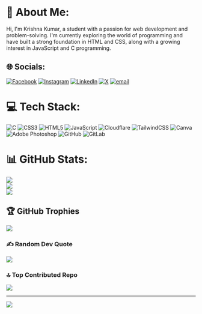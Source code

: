 # 💫 About Me:
Hi, I'm Krishna Kumar, a student with a passion for web development and problem-solving. I'm currently exploring the world of programming and have built a strong foundation in HTML and CSS, along with a growing interest in JavaScript and C programming.


## 🌐 Socials:
[![Facebook](https://img.shields.io/badge/Facebook-%231877F2.svg?logo=Facebook&logoColor=white)](https://www.facebook.com/share/1fuL1guH9s/) [![Instagram](https://img.shields.io/badge/Instagram-%23E4405F.svg?logo=Instagram&logoColor=white)](https://instagram.com/_.krishna0._.0) [![LinkedIn](https://img.shields.io/badge/LinkedIn-%230077B5.svg?logo=linkedin&logoColor=white)](https://linkedin.com/in/krishna-kumar-a025a928b?) [![X](https://img.shields.io/badge/X-black.svg?logo=X&logoColor=white)](https://x.com/HackerKrisana) [![email](https://img.shields.io/badge/Email-D14836?logo=gmail&logoColor=white)](mailto:k.krish0015@gmail.com) 

# 💻 Tech Stack:
![C](https://img.shields.io/badge/c-%2300599C.svg?style=plastic&logo=c&logoColor=white) ![CSS3](https://img.shields.io/badge/css3-%231572B6.svg?style=plastic&logo=css3&logoColor=white) ![HTML5](https://img.shields.io/badge/html5-%23E34F26.svg?style=plastic&logo=html5&logoColor=white) ![JavaScript](https://img.shields.io/badge/javascript-%23323330.svg?style=plastic&logo=javascript&logoColor=%23F7DF1E) ![Cloudflare](https://img.shields.io/badge/Cloudflare-F38020?style=plastic&logo=Cloudflare&logoColor=white) ![TailwindCSS](https://img.shields.io/badge/tailwindcss-%2338B2AC.svg?style=plastic&logo=tailwind-css&logoColor=white) ![Canva](https://img.shields.io/badge/Canva-%2300C4CC.svg?style=plastic&logo=Canva&logoColor=white) ![Adobe Photoshop](https://img.shields.io/badge/adobe%20photoshop-%2331A8FF.svg?style=plastic&logo=adobe%20photoshop&logoColor=white) ![GitHub](https://img.shields.io/badge/github-%23121011.svg?style=plastic&logo=github&logoColor=white) ![GitLab](https://img.shields.io/badge/gitlab-%23181717.svg?style=plastic&logo=gitlab&logoColor=white)
# 📊 GitHub Stats:
![](https://github-readme-stats.vercel.app/api?username=Krishnaa-Kumar&theme=synthwave&hide_border=false&include_all_commits=true&count_private=true)<br/>
![](https://nirzak-streak-stats.vercel.app/?user=Krishnaa-Kumar&theme=synthwave&hide_border=false)<br/>
![](https://github-readme-stats.vercel.app/api/top-langs/?username=Krishnaa-Kumar&theme=synthwave&hide_border=false&include_all_commits=true&count_private=true&layout=compact)

## 🏆 GitHub Trophies
![](https://github-profile-trophy.vercel.app/?username=Krishnaa-Kumar&theme=midnight-purple&no-frame=false&no-bg=false&margin-w=4)

### ✍️ Random Dev Quote
![](https://quotes-github-readme.vercel.app/api?type=vetical&theme=dark)

### 🔝 Top Contributed Repo
![](https://github-contributor-stats.vercel.app/api?username=Krishnaa-Kumar&limit=5&theme=dark&combine_all_yearly_contributions=true)

---
[![](https://visitcount.itsvg.in/api?id=Krishnaa-Kumar&icon=10&color=0)](https://visitcount.itsvg.in)

<!-- Proudly created with GPRM ( https://gprm.itsvg.in ) -->
<!--
**Krishnaa-Kumar/Krishnaa-Kumar** is a ✨ _special_ ✨ repository because its `README.md` (this file) appears on your GitHub profile.

Here are some ideas to get you started:

- 🔭 I’m currently working on ...
- 🌱 I’m currently learning ...
- 👯 I’m looking to collaborate on ...
- 🤔 I’m looking for help with ...
- 💬 Ask me about ...
- 📫 How to reach me: ...
- 😄 Pronouns: ...
- ⚡ Fun fact: ...
-->
